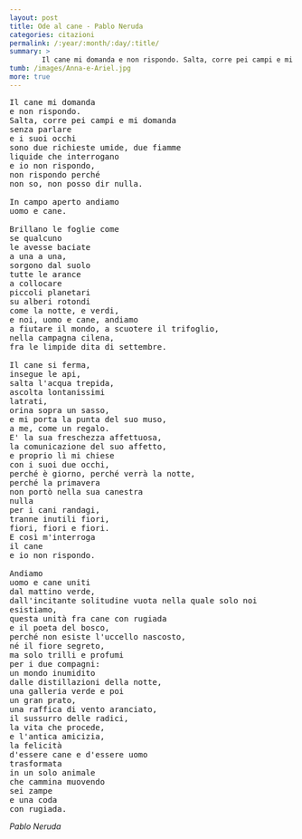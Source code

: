 ```yaml
---
layout: post
title: Ode al cane - Pablo Neruda
categories: citazioni
permalink: /:year/:month/:day/:title/
summary: >
        Il cane mi domanda e non rispondo. Salta, corre pei campi e mi domanda senza parlare e i suoi occhi sono due richieste umide, due fiamme liquide che interrogano e io non rispondo, non rispondo perché non so, non posso dir nulla.
tumb: /images/Anna-e-Ariel.jpg
more: true
---
```


<pre>
Il cane mi domanda
e non rispondo.
Salta, corre pei campi e mi domanda
senza parlare
e i suoi occhi
sono due richieste umide, due fiamme
liquide che interrogano
e io non rispondo,
non rispondo perché
non so, non posso dir nulla.

In campo aperto andiamo
uomo e cane.

Brillano le foglie come
se qualcuno
le avesse baciate
a una a una,
sorgono dal suolo
tutte le arance
a collocare
piccoli planetari
su alberi rotondi
come la notte, e verdi,
e noi, uomo e cane, andiamo
a fiutare il mondo, a scuotere il trifoglio,
nella campagna cilena,
fra le limpide dita di settembre.

Il cane si ferma,
insegue le api,
salta l'acqua trepida,
ascolta lontanissimi
latrati,
orina sopra un sasso,
e mi porta la punta del suo muso,
a me, come un regalo.
E' la sua freschezza affettuosa,
la comunicazione del suo affetto,
e proprio lì mi chiese
con i suoi due occhi,
perché è giorno, perché verrà la notte,
perché la primavera
non portò nella sua canestra
nulla
per i cani randagi,
tranne inutili fiori,
fiori, fiori e fiori.
E così m'interroga
il cane
e io non rispondo.

Andiamo
uomo e cane uniti
dal mattino verde,
dall'incitante solitudine vuota nella quale solo noi
esistiamo,
questa unità fra cane con rugiada
e il poeta del bosco,
perché non esiste l'uccello nascosto,
né il fiore segreto,
ma solo trilli e profumi
per i due compagni:
un mondo inumidito
dalle distillazioni della notte,
una galleria verde e poi
un gran prato,
una raffica di vento aranciato,
il sussurro delle radici,
la vita che procede,
e l'antica amicizia,
la felicità
d'essere cane e d'essere uomo
trasformata
in un solo animale
che cammina muovendo
sei zampe
e una coda
con rugiada.
</pre>
<cite>
  Pablo Neruda
</cite>
